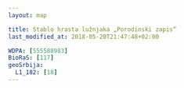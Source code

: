 ```yaml
---
layout: map

title: Stablo hrasta lužnjaka „Porodinski zapis“
last_modified_at: 2018-05-20T21:47:48+02:00

WDPA: [555588983]
BioRaS: [117]
geoSrbija:
  L1_182: [18]
---
```

